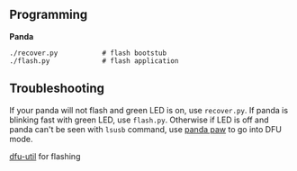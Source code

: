 Programming
----

**Panda**

```
./recover.py           # flash bootstub
./flash.py             # flash application
```

Troubleshooting
----

If your panda will not flash and green LED is on, use `recover.py`.
If panda is blinking fast with green LED, use `flash.py`.
Otherwise if LED is off and panda can't be seen with `lsusb` command, use [panda paw](https://comma.ai/shop/products/panda-paw) to go into DFU mode.


[dfu-util](http://github.com/dsigma/dfu-util.git) for flashing
